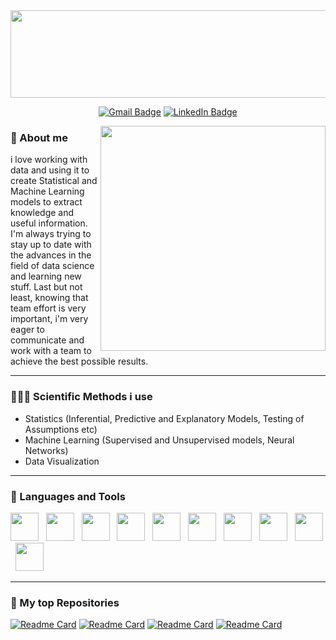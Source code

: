 <!--
### Hello š, I'm Pantelis Mathioudakis
-->
<!--
<p align="center">
<img src="https://user-images.githubusercontent.com/124818321/218260983-ca75590d-35d2-43b7-a80b-b87ba9fc75ab.png" align="center" width="800" height="400">
<p>
 -->


<img src="https://user-images.githubusercontent.com/124818321/220197365-a2801fcf-ff16-46bb-b89a-8c9dcd454de2.png" align="center" width="1200" height="140"/>

<div align="center">
 
 <a href="mailto:mathew117g@gmail.com">![Gmail Badge](https://img.shields.io/badge/-mathew117g@gmail.com-c14438?style=plastic&logo=Gmail&logoColor=white&link=mailto:panteleimon.math@outlook.com)</a>
 <a href="https://www.linkedin.com/in/panteleimon-mathioudakis-03954b268?lipi=urn%3Ali%3Apage%3Ad_flagship3_profile_view_base_contact_details%3BKVGuUX3JQT2cS3dfrQ2nGw%3D%3D">![LinkedIn Badge](https://img.shields.io/badge/LinkedIn-0077B5?style=plastic&logo=linkedin&logoColor=white)</a>

</div>

<!--
<a href="https://www.linkedin.com/in/panteleimon-mathioudakis-03954b268?lipi=urn%3Ali%3Apage%3Ad_flagship3_profile_view_base_contact_details%3BKVGuUX3JQT2cS3dfrQ2nGw%3D%3D">
<p align="center">
<img src="https://img.shields.io/badge/LinkedIn-0077B5?style=for-the-badge&logo=linkedin&logoColor=white">
</p>
</a>
-->

<!--
**panteleimonmath/panteleimonmath** is a āØ _special_ āØ repository because its `README.md` (this file) appears on your GitHub profile.

Here are some ideas to get you started:

- š­ Iām currently working on ...
- š± Iām currently learning ...![Code typing-bro(1)](https://user-images.githubusercontent.com/124818321/221349013-2e123a49-96fd-44c8-8f50-7e7b9257babf.svg)

- šÆ Iām looking to collaborate on ...
- š¤ Iām looking for help with ...
- š¬ Ask me about ...
- š« How to reach me: ...
- š Pronouns: ...
- ā” Fun fact: ...
-->

<img align="right" src="https://user-images.githubusercontent.com/124818321/221349004-e1f2b719-6808-4a67-9315-fbe13a16663d.svg" width="360px"/>

### 📝 About me
i love working with data and using it to create Statistical and Machine Learning models to extract knowledge and useful information. I'm always trying to stay up to date with the advances in the field of data science and learning new stuff. Last but not least, knowing that team effort is very important, i'm very eager to communicate and work with a team to achieve the best possible results. 

---

### 👨🏼‍💼 Scientific Methods i use
* Statistics (Inferential, Predictive and Explanatory Models, Testing of Assumptions etc)
* Machine Learning (Supervised and Unsupervised models, Neural Networks)
* Data Visualization

---

### 🤖 Languages and Tools

<p align = "left">
<img src = "https://user-images.githubusercontent.com/124818321/228042328-11cecf66-409d-4225-8e83-7dec0a5d30d2.svg" width = 45px/> &nbsp
<img src = "https://user-images.githubusercontent.com/124818321/228053844-8f7ba0d4-1e56-445a-8329-9806997f8f6f.svg" width = 45px/> &nbsp
<img src = "https://user-images.githubusercontent.com/124818321/228042513-1893c301-78f1-401a-9e98-e57e492031e8.svg" width = 45px > &nbsp
<img src = "https://user-images.githubusercontent.com/124818321/228042639-5f056fcf-a0d4-4857-b82c-72682164c3b6.svg" width = 45px > &nbsp
<img src = "https://user-images.githubusercontent.com/124818321/228042688-6cee6a48-8efa-48a7-9b0e-a4b9b21c6eb1.svg" width = 45px > &nbsp
<img src = "https://user-images.githubusercontent.com/124818321/228042983-4bcb5fb6-ee3a-409b-91d9-8ca1c3546be4.svg" width = 45px > &nbsp
<img src = "https://user-images.githubusercontent.com/124818321/228058153-b5ce5a9b-18f3-405b-8117-ad7075457d63.svg" width = 45px > &nbsp
<!---
 <img src = "https://user-images.githubusercontent.com/124818321/228054481-9ea4b882-286f-4210-93e8-74a4257bff8e.svg" width = 45px > &nbsp
 --->
<img src = "https://user-images.githubusercontent.com/124818321/228042771-39f8c535-32d0-4f9f-9cc1-d6e0d52c6940.svg" width = 45px > &nbsp
<img src = "https://user-images.githubusercontent.com/124818321/228061538-dda476f5-9223-45f5-a12c-987c3be7a400.svg" width = 45px > &nbsp
<!---
 <img src = "https://user-images.githubusercontent.com/124818321/228059356-9ddc7c48-d58e-4e8a-89ef-0d794868e92d.svg" width = 115px >&nbsp
 --->
<img src = "https://user-images.githubusercontent.com/124818321/228042909-f7a62813-d8ac-4c73-970a-712605435e61.png" width = 45px > &nbsp
</p>



---

### 💾 My top Repositories

[![Readme Card](https://github-readme-stats.vercel.app/api/pin/?username=panteleimonmath&repo=Data-Mining-in-Bank-Marketing-Data&theme=codeSTACKr&show_owner=true&hide_progress=true)](https://github.com/panteleimonmath/Data-Mining-in-Bank-Marketing-Data) [![Readme Card](https://github-readme-stats.vercel.app/api/pin/?username=panteleimonmath&repo=Tourism-Expenditure-in-EU&theme=codeSTACKr&show_owner=true&hide_progress=true)](https://github.com/panteleimonmath/Tourism-Expenditure-in-EU) [![Readme Card](https://github-readme-stats.vercel.app/api/pin/?username=panteleimonmath&repo=Data-Analysis-with-R-Project&theme=codeSTACKr&show_owner=true&hide_progress=true)](https://github.com/panteleimonmath/Data-Analysis-with-R-Project) [![Readme Card](https://github-readme-stats.vercel.app/api/pin/?username=panteleimonmath&repo=Multivariate-Analysis-on-wine-data&theme=codeSTACKr&show_owner=true&hide_progress=true)](https://github.com/panteleimonmath/Multivariate-Analysis-on-wine-data)

